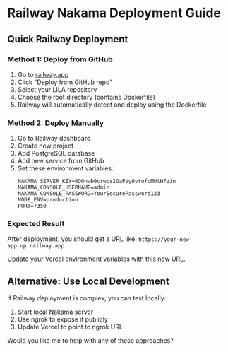 # Railway Nakama Deployment Guide

## Quick Railway Deployment

### Method 1: Deploy from GitHub
1. Go to [railway.app](https://railway.app)
2. Click "Deploy from GitHub repo"
3. Select your LILA repository
4. Choose the root directory (contains Dockerfile)
5. Railway will automatically detect and deploy using the Dockerfile

### Method 2: Deploy Manually
1. Go to Railway dashboard
2. Create new project
3. Add PostgreSQL database
4. Add new service from GitHub
5. Set these environment variables:
   ```
   NAKAMA_SERVER_KEY=6OOnwb0crwcs2OaPVy6vtofcMUtH7zin
   NAKAMA_CONSOLE_USERNAME=admin
   NAKAMA_CONSOLE_PASSWORD=YourSecurePassword123
   NODE_ENV=production
   PORT=7350
   ```

### Expected Result
After deployment, you should get a URL like:
`https://your-new-app.up.railway.app`

Update your Vercel environment variables with this new URL.

## Alternative: Use Local Development

If Railway deployment is complex, you can test locally:

1. Start local Nakama server
2. Use ngrok to expose it publicly
3. Update Vercel to point to ngrok URL

Would you like me to help with any of these approaches?